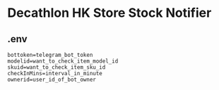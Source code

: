 # Decathlon HK Store Stock Notifier

## .env

```
bottoken=telegram_bot_token
modelid=want_to_check_item_model_id
skuid=want_to_check_item_sku_id
checkInMins=interval_in_minute
ownerid=user_id_of_bot_owner
```
